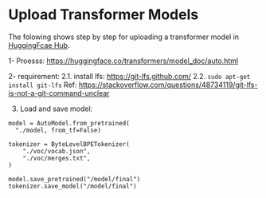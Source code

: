 # Upload Transformer Models
The folowing shows step by step for uploading a transformer model in [HuggingFcae Hub](https://huggingface.co/models).

1- Proesss: https://huggingface.co/transformers/model_doc/auto.html


2- requirement: 
2.1. install lfs: https://git-lfs.github.com/
2.2. `sudo apt-get install git-lfs`
Ref: https://stackoverflow.com/questions/48734119/git-lfs-is-not-a-git-command-unclear


3. Load and save model:
```
model = AutoModel.from_pretrained(
  "./model, from_tf=False)

tokenizer = ByteLevelBPETokenizer(
    "./voc/vocab.json",
    "./voc/merges.txt",
)

model.save_pretrained("/model/final")
tokenizer.save_model("/model/final")
```
